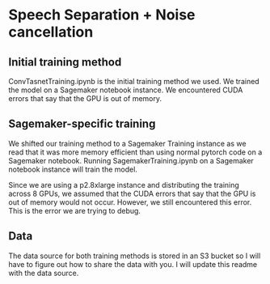 # Speech Separation + Noise cancellation

## Initial training method
ConvTasnetTraining.ipynb is the initial training method we used. We trained the model on a Sagemaker notebook instance. We encountered CUDA errors that say that the GPU is out of memory. 

## Sagemaker-specific training
We shifted our training method to a Sagemaker Training instance as we read that it was more memory efficient than using normal pytorch code on a Sagemaker notebook. Running SagemakerTraining.ipynb on a Sagemaker notebook instance will train the model.

Since we are using a p2.8xlarge instance and distributing the training across 8 GPUs, we assumed that the CUDA errors that say that the GPU is out of memory would not occur. However, we still encountered this error. This is the error we are trying to debug.

## Data
The data source for both training methods is stored in an S3 bucket so I will have to figure out how to share the data with you. I will update this readme with the data source.
